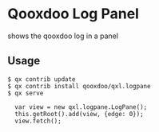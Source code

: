 # Qooxdoo Log Panel

shows the qooxdoo log in a panel


## Usage

```
$ qx contrib update
$ qx contrib install qooxdoo/qxl.logpane
$ qx serve 
```

```
  var view = new qxl.logpane.LogPane();
  this.getRoot().add(view, {edge: 0});
  view.fetch();
```
